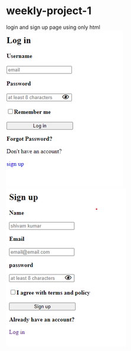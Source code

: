 # weekly-project-1
login and sign up page using only html
![](https://github.com/shivam30072/weekly-project-1/blob/main/html1/login%20page.png)
![](https://github.com/shivam30072/weekly-project-1/blob/main/html1/sign%20up%20page.png)
